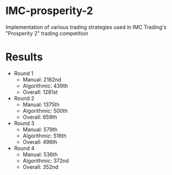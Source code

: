 # IMC-prosperity-2
Implementation of various trading strategies used in IMC Trading's "Prosperity 2" trading competition

# Results
* Round 1
    - Manual: 2182nd
    - Algorithmic: 439th
    - Overall: 1281st
* Round 2
    - Manual: 1375th
    - Algorithmic: 500th
    - Overall: 659th
* Round 3
    - Manual: 579th
    - Algorithmic: 516th
    - Overall: 496th
* Round 4
    - Manual: 536th
    - Algorithmic: 372nd
    - Overall: 352nd

